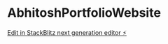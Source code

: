 # AbhitoshPortfolioWebsite

[Edit in StackBlitz next generation editor ⚡️](https://stackblitz.com/~/github.com/abhitoshanand/AbhitoshPortfolioWebsite)